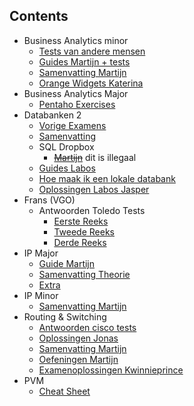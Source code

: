 ## Contents

* Business Analytics minor
  * [Tests van andere mensen](https://github.com/martijnmeeldijk/TI-oplossingen/blob/master/Semester_4/BA%20minor/BA%20minor%20tests%20(van%20andere%20mensen))
  * [Guides Martijn + tests](https://github.com/martijnmeeldijk/TI-oplossingen/blob/master/Semester_4/BA%20minor/Guide%20martijn%2Btests/index.md)
  * [Samenvatting Martijn](https://github.com/martijnmeeldijk/TI-oplossingen/blob/master/Semester_4/BA%20minor/samenvatting.md)
  * [Orange Widgets Katerina](https://github.com/martijnmeeldijk/TI-oplossingen/blob/master/Semester_4/BA%20minor/widgets_katerina.md)
* Business Analytics Major
  * [Pentaho Exercises](https://github.com/martijnmeeldijk/TI-oplossingen/blob/master/Semester_4/Ba_Major/Pentaho_Exercises)
* Databanken 2
  * [Vorige Examens](https://github.com/martijnmeeldijk/TI-oplossingen/blob/master/Semester_4/DB2/vorige_examens.md)
  * [Samenvatting](https://github.com/martijnmeeldijk/TI-oplossingen/blob/master/Semester_4/DB2/samenvatting.md)
  * SQL Dropbox
    * ~~[Martijn](https://github.com/martijnmeeldijk/TI-oplossingen/blob/master/Semester_4/DB2/DB2-sqldropbox.md)~~ dit is illegaal
  * [Guides Labos](https://github.com/martijnmeeldijk/TI-oplossingen/blob/master/Semester_4/DB2/DB2-Labos/01_lees_dit_eerst.md)
  * [Hoe maak ik een lokale databank](https://github.com/martijnmeeldijk/TI-oplossingen/blob/master/Semester_4/DB2/DB2-Labos/hoe_maak_ik_een_lokale_databank.md)
  * [Oplossingen Labos Jasper](https://github.com/martijnmeeldijk/TI-oplossingen/blob/master/Semester_4/DB2/DB2-Labos/jasper)
* Frans (VGO)
  * Antwoorden Toledo Tests
    * [Eerste Reeks](https://github.com/martijnmeeldijk/TI-oplossingen/blob/master/Semester_4/VGO%20-%20Frans/frans-antwoorden.md)
    * [Tweede Reeks](https://github.com/martijnmeeldijk/TI-oplossingen/blob/master/Semester_4/VGO%20-%20Frans/frans-antwoorden%20deel%202.md)
    * [Derde Reeks](https://github.com/martijnmeeldijk/TI-oplossingen/blob/master/Semester_4/VGO%20-%20Frans/frans-antwoorden%20deel%203.md)
* IP Major
  * [Guide Martijn](https://github.com/martijnmeeldijk/TI-oplossingen/blob/master/Semester_4/IP%20Major/guide_martijn.md)
  * [Samenvatting Theorie](https://github.com/martijnmeeldijk/TI-oplossingen/blob/master/Semester_4/IP%20Major/samenvatting.md)
  * [Extra](https://github.com/martijnmeeldijk/TI-oplossingen/blob/master/Semester_4/IP%20Major/extras/extra.md)
* IP Minor 
  * [Samenvatting Martijn](https://github.com/martijnmeeldijk/TI-oplossingen/blob/master/Semester_4/IP%20Minor/samenvatting.md)
* Routing & Switching
  * [Antwoorden cisco tests](https://itexamanswers.net/)
  * [Oplossingen Jonas](https://github.com/martijnmeeldijk/TI-oplossingen/blob/master/Semester_4/Routing_Switching)
  * [Samenvatting Martijn](https://github.com/martijnmeeldijk/TI-oplossingen/blob/master/Semester_4/Routing_Switching/martijn/samenvatting.md)
  * [Oefeningen Martijn](https://github.com/martijnmeeldijk/TI-oplossingen/blob/master/Semester_4/Routing_Switching/martijn/oefeningen)
  * [Examenoplossingen Kwinnieprince](https://github.com/Kwinnieprince/Routing-and-switching)
* PVM
  * [Cheat Sheet](https://github.com/martijnmeeldijk/TI-oplossingen/blob/master/Semester_4/pvm/oefeningen_cheat_sheet.md)


